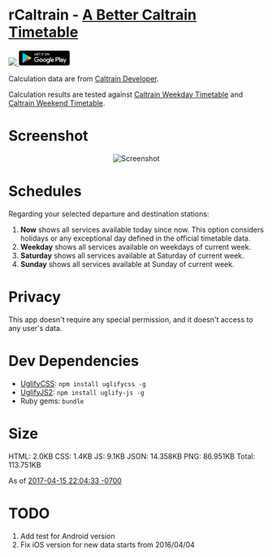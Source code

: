 rCaltrain - [A Better Caltrain Timetable](http://rcaltrain.com/)
=========

<p align="left">
  <a href='https://travis-ci.org/ranmocy/rCaltrain'>
    <img src='https://travis-ci.org/ranmocy/rCaltrain.svg?branch=master'/>
  </a>
  <a href='https://play.google.com/store/apps/details?id=me.ranmocy.rcaltrain'>
    <img height="30px" alt='Get it on Google Play' src='play_store.png'/>
  </a>
</p>

Calculation data are from [Caltrain Developer](http://www.caltrain.com/developer.html).

Calculation results are tested against [Caltrain Weekday Timetable](http://www.caltrain.com/schedules/weekdaytimetable.html) and [Caltrain Weekend Timetable](http://www.caltrain.com/schedules/weekend-timetable.html).

# Screenshot

<p align="center">
  <img width="300" src="design/screenshot.png?raw=true" title="Screenshot" alt="Screenshot" />
</p>

# Schedules

Regarding your selected departure and destination stations:

1. **Now** shows all services available today since now. This option considers holidays or any exceptional day defined in the official timetable data.
2. **Weekday** shows all services available on weekdays of current week.
3. **Saturday** shows all services available at Saturday of current week.
4. **Sunday** shows all services available at Sunday of current week.

# Privacy

This app doesn't require any special permission, and it doesn't access to any user's data.

# Dev Dependencies

* [UglifyCSS](https://github.com/fmarcia/UglifyCSS): `npm install uglifycss -g`
* [UglifyJS2](https://github.com/mishoo/UglifyJS2): `npm install uglify-js -g`
* Ruby gems: `bundle`

# Size

HTML: 2.0KB
CSS: 1.4KB
JS: 9.1KB
JSON: 14.358KB
PNG: 86.951KB
Total: 113.751KB

As of [2017-04-15 22:04:33 -0700](https://github.com/ranmocy/rCaltrain/commit/a10b1b714501630cb3f1b2bbea02ec176e8d8ca4)

# TODO

1. Add test for Android version
2. Fix iOS version for new data starts from 2016/04/04
